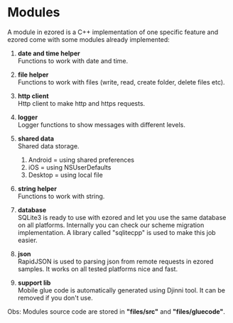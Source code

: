 # Modules

A module in ezored is a C++ implementation of one specific feature and ezored come with some modules already implemented:

1. **date and time helper**  
    Functions to work with date and time.

2. **file helper**  
    Functions to work with files (write, read, create folder, delete files etc).

3. **http client**  
    Http client to make http and https requests.

4. **logger**  
    Logger functions to show messages with different levels.

5. **shared data**  
    Shared data storage.

    1. Android = using shared preferences
    2. iOS = using NSUserDefaults
    3. Desktop = using local file

6. **string helper**  
    Functions to work with string.

7. **database**  
    SQLite3 is ready to use with ezored and let you use the same database on all platforms. Internally you can check our scheme migration implementation. A library called "sqlitecpp" is used to make this job easier.

8. **json**  
    RapidJSON is used to parsing json from remote requests in ezored samples. It works on all tested platforms nice and fast.

9. **support lib**  
    Mobile glue code is automatically generated using Djinni tool. It can be removed if you don't use.

Obs: Modules source code are stored in **"files/src"** and **"files/gluecode"**.
